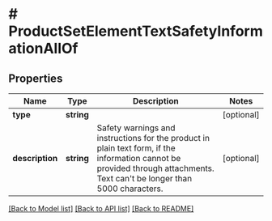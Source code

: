 # # ProductSetElementTextSafetyInformationAllOf

## Properties

Name | Type | Description | Notes
------------ | ------------- | ------------- | -------------
**type** | **string** |  | [optional]
**description** | **string** | Safety warnings and instructions for the product in plain text form, if the information cannot be provided through attachments. Text can&#39;t be longer than 5000 characters. | [optional]

[[Back to Model list]](../../README.md#models) [[Back to API list]](../../README.md#endpoints) [[Back to README]](../../README.md)
